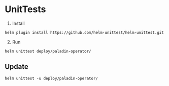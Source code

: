# UnitTests

1. Install 
```
helm plugin install https://github.com/helm-unittest/helm-unittest.git
```
2. Run
```
helm unittest deploy/paladin-operator/
```

## Update
```
helm unittest -u deploy/paladin-operator/
```
